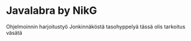 Javalabra by NikG
=========

Ohjelmoinnin harjoitustyö
Jonkinnäköstä tasohyppelyä tässä olis tarkoitus väsätä